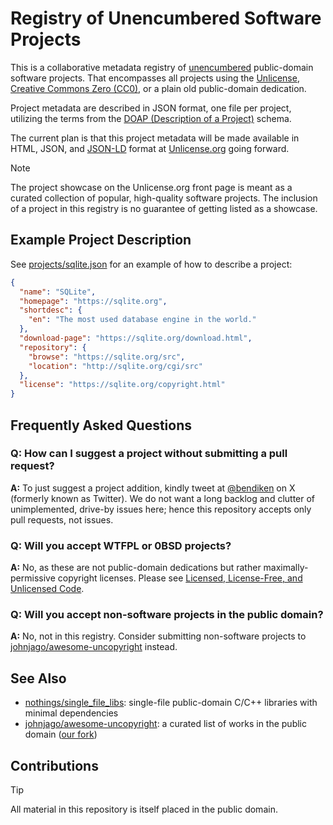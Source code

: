 # Registry of Unencumbered Software Projects

This is a collaborative metadata registry of
[unencumbered](https://ar.to/2010/01/dissecting-the-unlicense)
public-domain software projects. That encompasses all projects using the
[Unlicense](https://unlicense.org), [Creative Commons Zero
(CC0)](https://creativecommons.org/publicdomain/zero/1.0/), or a plain
old public-domain dedication.

Project metadata are described in JSON format, one file per project,
utilizing the terms from the [DOAP (Description of a
Project)](https://github.com/ewilderj/doap) schema.

The current plan is that this project metadata will be made available in
HTML, JSON, and [JSON-LD](https://en.wikipedia.org/wiki/JSON-LD) format
at [Unlicense.org](https://unlicense.org) going forward.

> [!NOTE]
> The project showcase on the Unlicense.org front page is meant as a curated
> collection of popular, high-quality software projects. The inclusion of a
> project in this registry is no guarantee of getting listed as a showcase.

## Example Project Description

See
[projects/sqlite.json](https://github.com/unlicense/unencumbered-software/blob/master/projects/sqlite.json)
for an example of how to describe a project:

``` json
{
  "name": "SQLite",
  "homepage": "https://sqlite.org",
  "shortdesc": {
    "en": "The most used database engine in the world."
  },
  "download-page": "https://sqlite.org/download.html",
  "repository": {
    "browse": "https://sqlite.org/src",
    "location": "http://sqlite.org/cgi/src"
  },
  "license": "https://sqlite.org/copyright.html"
}
```

## Frequently Asked Questions

### Q: How can I suggest a project without submitting a pull request?

**A:** To just suggest a project addition, kindly tweet at
[@bendiken](https://x.com/bendiken) on X (formerly known as Twitter).
We do not want a long backlog and clutter of unimplemented, drive-by issues
here; hence this repository accepts only pull requests, not issues.

### Q: Will you accept WTFPL or 0BSD projects?

**A:** No, as these are not public-domain dedications but rather
maximally-permissive copyright licenses. Please see [Licensed,
License-Free, and Unlicensed
Code](https://ar.to/2010/12/licensing-and-unlicensing).

### Q: Will you accept non-software projects in the public domain?

**A:** No, not in this registry. Consider submitting non-software
projects to
[johnjago/awesome-uncopyright](https://github.com/johnjago/awesome-uncopyright)
instead.

## See Also

- [nothings/single_file_libs](https://github.com/nothings/single_file_libs):
  single-file public-domain C/C++ libraries with minimal dependencies
- [johnjago/awesome-uncopyright](https://github.com/johnjago/awesome-uncopyright):
  a curated list of works in the public domain
  ([our fork](https://github.com/unlicense/awesome-uncopyright))

## Contributions

> [!TIP]
> All material in this repository is itself placed in the public domain.
